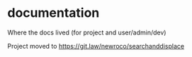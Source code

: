 # documentation
Where the docs lived (for project and user/admin/dev)

Project moved to https://git.law/newroco/searchanddisplace
